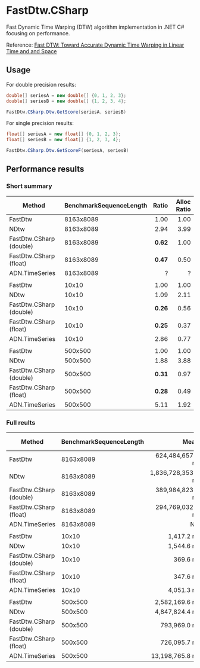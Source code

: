 # FastDtw.CSharp

Fast Dynamic Time Warping (DTW) algorithm implementation in .NET C# focusing on performance.

Reference: [Fast DTW: Toward Accurate Dynamic Time Warping in Linear Time and and Space](https://cs.fit.edu/~pkc/papers/tdm04.pdf) 

## Usage

For double precision results:

```csharp
double[] seriesA = new double[] {0, 1, 2, 3};
double[] seriesB = new double[] {1, 2, 3, 4};

FastDtw.CSharp.Dtw.GetScore(seriesA, seriesB)
```

For single precision results:

```csharp
float[] seriesA = new float[] {0, 1, 2, 3};
float[] seriesB = new float[] {1, 2, 3, 4};

FastDtw.CSharp.Dtw.GetScoreF(seriesA, seriesB)
```

## Performance results

### Short summary

|                    Method | BenchmarkSequenceLength | Ratio | Alloc Ratio |
|-------------------------- |------------------------ |------:|------------:|
|                   FastDtw |               8163x8089 |  1.00 |        1.00 |
|                      NDtw |               8163x8089 |  2.94 |        3.99 |
|   FastDtw.CSharp (double) |               8163x8089 |  **0.62** |        1.00 |
|    FastDtw.CSharp (float) |               8163x8089 |  **0.47** |        0.50 |
|            ADN.TimeSeries |               8163x8089 |     ? |           ? |
|                           |                         |                    |                  |	
|                   FastDtw |                   10x10 |  1.00 |        1.00 |
|                      NDtw |                   10x10 |  1.09 |        2.11 |
|   FastDtw.CSharp (double) |                   10x10 |  **0.26** |        0.56 |
|    FastDtw.CSharp (float) |                   10x10 |  **0.25** |        0.37 |
|            ADN.TimeSeries |                   10x10 |  2.86 |        0.77 |
|                           |                         |       |             |
|                   FastDtw |                 500x500 |  1.00 |        1.00 |
|                      NDtw |                 500x500 |  1.88 |        3.88 |
|   FastDtw.CSharp (double) |                 500x500 |  **0.31** |        0.97 |
|    FastDtw.CSharp (float) |                 500x500 |  **0.28** |        0.49 |
|            ADN.TimeSeries |                 500x500 |  5.11 |        1.92 |


### Full reults

|                    Method | BenchmarkSequenceLength |               Mean |            Error |           StdDev | Ratio | RatioSD |        Gen0 |        Gen1 |      Gen2 |    Allocated | Alloc Ratio |
|-------------------------- |------------------------ |-------------------:|-----------------:|-----------------:|------:|--------:|------------:|------------:|----------:|-------------:|------------:|
|                   FastDtw |               8163x8089 |   624,484,657.1 ns |  4,331,375.65 ns |  3,839,651.70 ns |  1.00 |    0.00 |           - |           - |         - |  529705832 B |        1.00 |
|                      NDtw |               8163x8089 | 1,836,728,353.8 ns | 28,146,343.29 ns | 23,503,471.40 ns |  2.94 |    0.05 | 257000.0000 | 137000.0000 | 7000.0000 | 2114535544 B |        3.99 |
|   FastDtw.CSharp (double) |               8163x8089 |   389,984,823.8 ns |  7,615,794.07 ns |  9,066,061.09 ns |  **0.62** |    0.01 |  66000.0000 |  36000.0000 | 4000.0000 |  528634712 B |        1.00 |
|    FastDtw.CSharp (float) |               8163x8089 |   294,769,032.1 ns |  4,625,446.50 ns |  4,100,337.85 ns |  **0.47** |    0.01 |  33500.0000 |  18000.0000 | 3000.0000 |  264448712 B |        0.50 |
|            ADN.TimeSeries |               8163x8089 |                 NA |               NA |               NA |     ? |       ? |           - |           - |         - |            - |           ? |
|                           |                         |                    |                  |                  |       |         |             |             |           |              |             |
|                   FastDtw |                   10x10 |         1,417.2 ns |         18.93 ns |         16.78 ns |  1.00 |    0.00 |      0.3281 |           - |         - |       2760 B |        1.00 |
|                      NDtw |                   10x10 |         1,544.6 ns |         25.11 ns |         23.49 ns |  1.09 |    0.02 |      0.6962 |      0.0134 |         - |       5832 B |        2.11 |
|   FastDtw.CSharp (double) |                   10x10 |           369.6 ns |          3.54 ns |          3.14 ns |  **0.26** |    0.00 |      0.1855 |      0.0005 |         - |       1552 B |        0.56 |
|    FastDtw.CSharp (float) |                   10x10 |           347.6 ns |          2.56 ns |          2.00 ns |  **0.25** |    0.00 |      0.1230 |           - |         - |       1032 B |        0.37 |
|            ADN.TimeSeries |                   10x10 |         4,051.3 ns |         18.19 ns |         17.02 ns |  2.86 |    0.03 |      0.2518 |           - |         - |       2112 B |        0.77 |
|                           |                         |                    |                  |                  |       |         |             |             |           |              |             |
|                   FastDtw |                 500x500 |     2,582,169.6 ns |      9,156.40 ns |      8,116.91 ns |  1.00 |    0.00 |    496.0938 |    496.0938 |  496.0938 |    2086744 B |        1.00 |
|                      NDtw |                 500x500 |     4,847,824.4 ns |     49,959.14 ns |     46,731.81 ns |  1.88 |    0.02 |    968.7500 |    468.7500 |         - |    8104555 B |        3.88 |
|   FastDtw.CSharp (double) |                 500x500 |       793,969.0 ns |      3,421.62 ns |      3,033.18 ns |  **0.31** |    0.00 |    242.1875 |    105.4688 |         - |    2032112 B |        0.97 |
|    FastDtw.CSharp (float) |                 500x500 |       726,095.7 ns |      4,534.84 ns |      4,241.89 ns |  **0.28** |    0.00 |    122.0703 |     46.8750 |         - |    1026112 B |        0.49 |
|            ADN.TimeSeries |                 500x500 |    13,198,765.8 ns |     49,636.05 ns |     44,001.07 ns |  5.11 |    0.03 |    984.3750 |    984.3750 |  984.3750 |    4016530 B |        1.92 |

